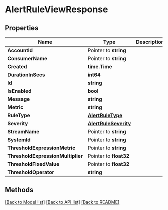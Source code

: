 # AlertRuleViewResponse

## Properties

Name | Type | Description | Notes
------------ | ------------- | ------------- | -------------
**AccountId** | Pointer to **string** |  | [optional] 
**ConsumerName** | Pointer to **string** |  | [optional] 
**Created** | **time.Time** |  | 
**DurationInSecs** | **int64** |  | 
**Id** | **string** |  | 
**IsEnabled** | **bool** |  | 
**Message** | **string** |  | 
**Metric** | **string** |  | 
**RuleType** | [**AlertRuleType**](AlertRuleType.md) |  | 
**Severity** | [**AlertRuleSeverity**](AlertRuleSeverity.md) |  | 
**StreamName** | Pointer to **string** |  | [optional] 
**SystemId** | Pointer to **string** |  | [optional] 
**ThresholdExpressionMetric** | Pointer to **string** |  | [optional] 
**ThresholdExpressionMultiplier** | Pointer to **float32** |  | [optional] 
**ThresholdFixedValue** | Pointer to **float32** |  | [optional] 
**ThresholdOperator** | **string** |  | 

## Methods


[[Back to Model list]](../README.md#documentation-for-models) [[Back to API list]](../README.md#documentation-for-api-endpoints) [[Back to README]](../README.md)


